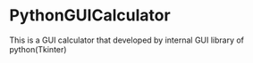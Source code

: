 # PythonGUICalculator
This is a GUI calculator that developed by internal GUI library of python(Tkinter) 
